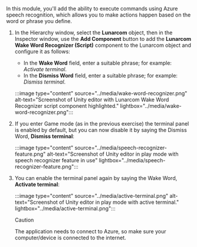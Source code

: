 In this module, you'll add the ability to execute commands using Azure speech recognition, which allows you to make actions happen based on the word or phrase you define.

1. In the Hierarchy window, select the **Lunarcom** object, then in the Inspector window, use the **Add Component** button to add the **Lunarcom Wake Word Recognizer (Script)** component to the Lunarcom object and configure it as follows:

    * In the **Wake Word** field, enter a suitable phrase; for example: _Activate terminal_.
    * In the **Dismiss Word** field, enter a suitable phrase; for example: _Dismiss terminal_.

    :::image type="content" source="../media/wake-word-recognizer.png" alt-text="Screenshot of Unity editor with Lunarcom Wake Word Recognizer script component highlighted." lightbox="../media/wake-word-recognizer.png":::

2. If you enter Game mode (as in the previous exercise) the terminal panel is enabled by default, but you can now disable it by saying the Dismiss Word, **Dismiss terminal**:

    :::image type="content" source="../media/speech-recognizer-feature.png" alt-text="Screenshot of Unity editor in play mode with speech recognizer feature in use" lightbox="../media/speech-recognizer-feature.png":::

3. You can enable the terminal panel again by saying the Wake Word, **Activate terminal**:

    :::image type="content" source="../media/active-terminal.png" alt-text="Screenshot of Unity editor in play mode with active terminal." lightbox="../media/active-terminal.png":::

    > [!CAUTION]
    > The application needs to connect to Azure, so make sure your computer/device is connected to the internet.
